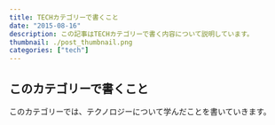 ```yaml
---
title: TECHカテゴリーで書くこと
date: "2015-08-16"
description: この記事はTECHカテゴリーで書く内容について説明しています。
thumbnail: ./post_thumbnail.png
categories: ["tech"]
---
```


## このカテゴリーで書くこと

このカテゴリーでは、テクノロジーについて学んだことを書いていきます。